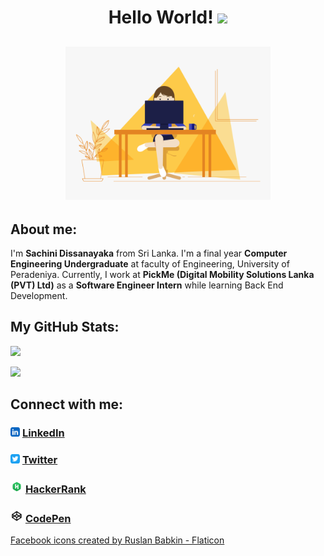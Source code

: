 <h1 align="center">Hello World! <img src="https://raw.githubusercontent.com/MartinHeinz/MartinHeinz/master/wave.gif" width="30px"></h1>
<!-- <h1 align="center">Hi <img src="https://raw.githubusercontent.com/MartinHeinz/MartinHeinz/master/wave.gif" width="30px">, I'm Sachini Dissanayaka (S4ch1)</h1> -->
<!-- <p align="center">I'm a final year Computer Engineering Undergraduate from Sri Lanka and I'm currently learning JavaScript & frontend development. 📱💻👩‍💻</p> -->


<h2 align="center"><img alt="GIF" src="/img/code.gif?raw=true" width="65%" height="auto" /></h2>

## About me:
I'm **Sachini Dissanayaka** from Sri Lanka. I'm a final year **Computer Engineering Undergraduate** at faculty of Engineering, University of Peradeniya. Currently, I work at **PickMe  (Digital Mobility Solutions Lanka (PVT) Ltd)** as a **Software Engineer Intern** while learning Back End Development. 

## My GitHub Stats:
<img 
   src="https://github-readme-stats.vercel.app/api?username=ChathurikaDissanayaka&show_icons=true&theme=tokyonight" 
/>

<img 
   src="https://github-readme-stats.vercel.app/api/top-langs/?username=ChathurikaDissanayaka&show_icons=true&theme=tokyonight&layout=compact" 
/>

## Connect with me:
### <img src="/img/linkedin-app.png" width=15px height=15px> [LinkedIn](https://www.linkedin.com/in/sachini-dissanayaka-373402197/)
### <img src="/img/twitter-app.png" width=15px height=15px> [Twitter](https://twitter.com/Iam_S4ch1)
### <img src="/img/HackerRank.png" width=20px height=20px> [HackerRank](https://www.hackerrank.com/SachiChathu)
### <img src="/img/codepen.png" width=20px height=20px> [CodePen](https://codepen.io/S4ch1)

<a href="https://www.flaticon.com/free-icons/facebook" title="facebook icons">Facebook icons created by Ruslan Babkin - Flaticon</a>

<!--
**ChathurikaDissanayaka/ChathurikaDissanayaka** is a ✨ _special_ ✨ repository because its `README.md` (this file) appears on your GitHub profile.

Here are some ideas to get you started:

- 🔭 I’m currently working on ...
- 🌱 I’m currently learning ...
- 👯 I’m looking to collaborate on ...
- 🤔 I’m looking for help with ...
- 💬 Ask me about ...
- 📫 How to reach me: ...
- 😄 Pronouns: ...
- ⚡ Fun fact: ...
-->
